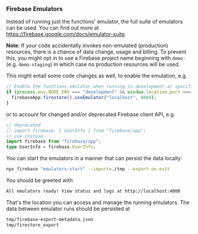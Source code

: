 ### Firebase Emulators

Instead of running just the functions' emulator, the full suite of emulators can be used.
You can find out more at https://firebase.google.com/docs/emulator-suite.

**Note**: If your code accidentally invokes non-emulated (production) resources, there is a chance of data change, usage and billing.
To prevent this, you might opt in to use a Firebase project name beginning with `demo-` (e.g. `demo-staging`) in which case no production resources will be used.

This might entail some code changes as well, to enable the emulation, e.g.

```typescript
// Enable the functions emulator when running in development at specific port
if (process.env.NODE_ENV === "development" && window.location.port === "5000") {
  firebaseApp.firestore().useEmulator("localhost", 8080);
}
```
or to account for changed and/or deprecated Firebase client API, e.g.

```typescript
// deprecated
// import firebase, { UserInfo } from "firebase/app";
// use instead
import firebase from "firebase/app";
type UserInfo = firebase.UserInfo;
```

You can start the emulators in a manner that can persist the data locally:

```bash
npx firebase "emulators:start" --import=./tmp --export-on-exit
```

You should be greeted with

```bash
All emulators ready! View status and logs at http://localhost:4000
```

That's the location you can access and manage the running emulators.
The data between emulator runs should be persisted at

```bash
tmp/firebase-export-metadata.json
tmp/firestore_export
```
